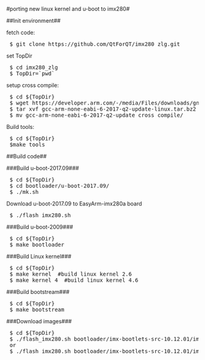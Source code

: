 #porting new linux kernel and u-boot to imx280#

##Init environment##

fetch code:<br>
<pre>
 $ git clone https://github.com/QtForQT/imx280_zlg.git
</pre>
set TopDir<br>
<pre>
 $ cd imx280_zlg
 $ TopDir=`pwd`
</pre>
setup cross compile:<br>
<pre>
 $ cd ${TopDir}
 $ wget https://developer.arm.com/-/media/Files/downloads/gnu-rm/6-2017q2/gcc-arm-none-eabi-6-2017-q2-update-linux.tar.bz2
 $ tar xvf gcc-arm-none-eabi-6-2017-q2-update-linux.tar.bz2
 $ mv gcc-arm-none-eabi-6-2017-q2-update cross_compile/
</pre>
Build tools:<br>
<pre>
 $ cd ${TopDir}
 $make tools
</pre>

##Build code##

###Build u-boot-2017.09###
<pre>
 $ cd ${TopDir}
 $ cd bootloader/u-boot-2017.09/
 $ ./mk.sh
</pre>
Download u-boot-2017.09 to EasyArm-imx280a board<br>
<pre>
 $ ./flash_imx280.sh
</pre>

###Build u-boot-2009###
<pre>
 $ cd ${TopDir}
 $ make bootloader
</pre>

###Build Linux kernel###
<pre>
 $ cd ${TopDir}
 $ make kernel  #build linux kernel 2.6
 $ make kernel_4  #build linux kernel 4.6
</pre>

###Build bootstream###
<pre>
 $ cd ${TopDir}
 $ make bootstream
</pre>

###Download images###
<pre>
 $ cd ${TopDir}
 $ ./flash_imx280.sh bootloader/imx-bootlets-src-10.12.01/imx28_ivt_linux.sb   #download linux kernel
 or
 $ ./flash_imx280.sh bootloader/imx-bootlets-src-10.12.01/imx28_ivt_uboot.sb   #download u-boot
</pre>
